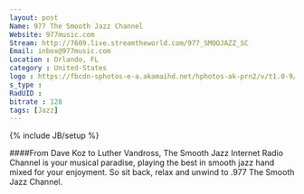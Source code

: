 ```yaml
---
layout: post
Name: 977 The Smooth Jazz Channel
Website: 977music.com 
Stream: http://7609.live.streamtheworld.com/977_SMOOJAZZ_SC
Email: inbox@977music.com
Location : Orlando, FL
category : United-States
logo : https://fbcdn-sphotos-e-a.akamaihd.net/hphotos-ak-prn2/v/t1.0-9/526559_10151962375105268_439941944_n.jpg?oh=a3acedf70db3ac616d01b2a9cb8bb0ff&oe=558414F5&__gda__=1433732959_91d97bf52c0bbdec001dcbf83d57f9ff
s_type : 
RadUID : 
bitrate : 128
tags: [Jazz]
---
```

{% include JB/setup %}

####From Dave Koz to Luther Vandross, The Smooth Jazz Internet Radio Channel is your musical paradise, playing the best in smooth jazz hand mixed for your enjoyment. So sit back, relax and unwind to .977 The Smooth Jazz Channel.